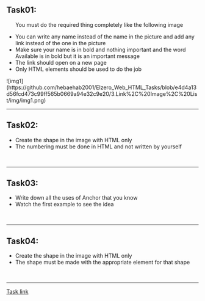 <h2>Task01:</h2>
<ul>
  <p>You must do the required thing completely like the following image</p>
  <li>You can write any name instead of the name in the picture and add any link instead of the one in the picture</li>
  <li>Make sure your name is in bold and nothing important and the word Available is in bold but it is an important message</li>
  <li>The link should open on a new page</li>
  <li>Only HTML elements should be used to do the job</li>
</ul>
![img1](https://github.com/hebaehab2001/Elzero_Web_HTML_Tasks/blob/e4d4a13d56fcd473c99ff565b0669a94e32c9e20/3.Link%2C%20Image%2C%20List/img/img1.png)
<hr>
<h2>Task02:</h2>
<ul>
  <li>Create the shape in the image with HTML only</li>
  <li>The numbering must be done in HTML and not written by yourself</li>
</ul>
<img>
<hr>
<h2>Task03:</h2>
<ul>
  <li>Write down all the uses of Anchor that you know</li>
  <li>Watch the first example to see the idea</li>
</ul>
<img>
<hr>
<h2>Task04:</h2>
<ul>
  <li>Create the shape in the image with HTML only</li>
  <li>The shape must be made with the appropriate element for that shape</li>
</ul>
<img>
<hr>
<a href="https://elzero.org/html-assignments-lesson-from-11-to-14/">Task link</a>
